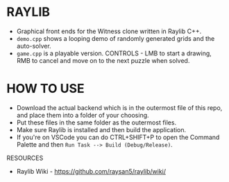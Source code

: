 # RAYLIB

- Graphical front ends for the Witness clone written in Raylib C++.
- `demo.cpp` shows a looping demo of randomly generated grids and the auto-solver.
- `game.cpp` is a playable version. CONTROLS - LMB to start a drawing, RMB to cancel and move on to the next puzzle when solved.

# HOW TO USE

- Download the actual backend which is in the outermost file of this repo, and place them into a folder of your choosing.
- Put these files in the same folder as the outermost files.
- Make sure Raylib is installed and then build the application.
- If you're on VSCode you can do CTRL+SHIFT+P to open the Command Palette and then `Run Task --> Build (Debug/Release)`.

 RESOURCES

- Raylib Wiki - https://github.com/raysan5/raylib/wiki/
